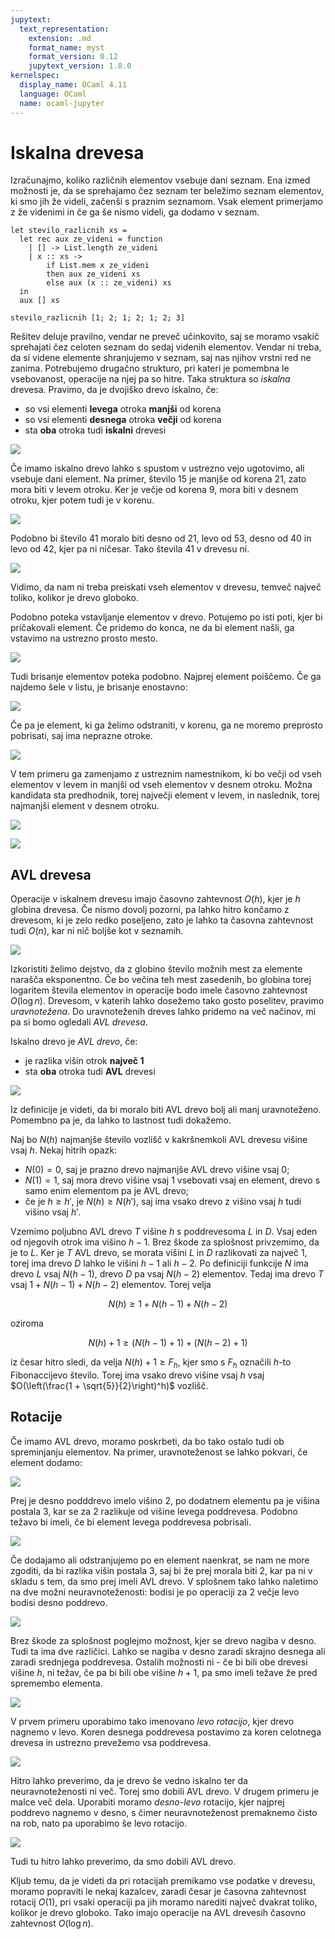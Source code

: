 ```yaml
---
jupytext:
  text_representation:
    extension: .md
    format_name: myst
    format_version: 0.12
    jupytext_version: 1.8.0
kernelspec:
  display_name: OCaml 4.11
  language: OCaml
  name: ocaml-jupyter
---
```


# Iskalna drevesa

Izračunajmo, koliko različnih elementov vsebuje dani seznam. Ena izmed možnosti je, da se sprehajamo čez seznam ter beležimo seznam elementov, ki smo jih že videli, začenši s praznim seznamom. Vsak element primerjamo z že videnimi in če ga še nismo videli, ga dodamo v seznam.

```{code-cell}
let stevilo_razlicnih xs =
  let rec aux ze_videni = function
    | [] -> List.length ze_videni
    | x :: xs ->
        if List.mem x ze_videni
        then aux ze_videni xs
        else aux (x :: ze_videni) xs
  in
  aux [] xs
```

```{code-cell}
stevilo_razlicnih [1; 2; 1; 2; 1; 2; 3]
```

Rešitev deluje pravilno, vendar ne preveč učinkovito, saj se moramo vsakič sprehajati čez celoten seznam do sedaj videnih elementov. Vendar ni treba, da si videne elemente shranjujemo v seznam, saj nas njihov vrstni red ne zanima. Potrebujemo drugačno strukturo, pri kateri je pomembna le vsebovanost, operacije na njej pa so hitre. Taka struktura so _iskalna_ drevesa. Pravimo, da je dvojiško drevo iskalno, če:

- so vsi elementi **levega** otroka **manjši** od korena
- so vsi elementi **desnega** otroka **večji** od korena
- sta **oba** otroka tudi **iskalni** drevesi

![](slike/09-iskalna-drevesa/iskalno-drevo.png)

Če imamo iskalno drevo lahko s spustom v ustrezno vejo ugotovimo, ali vsebuje dani element. Na primer, število 15 je manjše od korena 21, zato mora biti v levem otroku. Ker je večje od korena 9, mora biti v desnem otroku, kjer potem tudi je v korenu.

![](slike/09-iskalna-drevesa/iskalno-drevo-najdi.png)

Podobno bi število 41 moralo biti desno od 21, levo od 53, desno od 40 in levo od 42, kjer pa ni ničesar. Tako števila 41 v drevesu ni.

![](slike/09-iskalna-drevesa/iskalno-drevo-ne-najdi.png)

Vidimo, da nam ni treba preiskati vseh elementov v drevesu, temveč največ toliko, kolikor je drevo globoko.

Podobno poteka vstavljanje elementov v drevo. Potujemo po isti poti, kjer bi pričakovali element. Če pridemo do konca, ne da bi element našli, ga vstavimo na ustrezno prosto mesto.

![](slike/09-iskalna-drevesa/iskalno-drevo-vstavi.png)

Tudi brisanje elementov poteka podobno. Najprej element poiščemo. Če ga najdemo šele v listu, je brisanje enostavno:

![](slike/09-iskalna-drevesa/iskalno-drevo-brisi-list.png)

Če pa je element, ki ga želimo odstraniti, v korenu, ga ne moremo preprosto pobrisati, saj ima neprazne otroke.

![](slike/09-iskalna-drevesa/iskalno-drevo-brisi-koren.png)

V tem primeru ga zamenjamo z ustreznim namestnikom, ki bo večji od vseh elementov v levem in manjši od vseh elementov v desnem otroku. Možna kandidata sta predhodnik, torej največji element v levem, in naslednik, torej najmanjši element v desnem otroku.

![](slike/09-iskalna-drevesa/iskalno-drevo-zamenjaj-koren-s-predhodnikom.png)

![](slike/09-iskalna-drevesa/iskalno-drevo-zamenjaj-koren-z-naslednikom.png)

## AVL drevesa

Operacije v iskalnem drevesu imajo časovno zahtevnost $O(h)$, kjer je $h$ globina drevesa. Če nismo dovolj pozorni, pa lahko hitro končamo z drevesom, ki je zelo redko poseljeno, zato je lahko ta časovna zahtevnost tudi $O(n)$, kar ni nič boljše kot v seznamih.

![](slike/09-iskalna-drevesa/neuravnotezeno-drevo.png)

Izkoristiti želimo dejstvo, da z globino število možnih mest za elemente narašča eksponentno. Če bo večina teh mest zasedenih, bo globina torej logaritem števila elementov in operacije bodo imele časovno zahtevnost $O(\log n)$. Drevesom, v katerih lahko dosežemo tako gosto poselitev, pravimo _uravnotežena_. Do uravnoteženih dreves lahko pridemo na več načinov, mi pa si bomo ogledali _AVL drevesa_.

Iskalno drevo je _AVL drevo_, če:

- je razlika višin otrok **največ 1**
- sta **oba** otroka tudi **AVL** drevesi

![](slike/09-iskalna-drevesa/avl-drevo.png)

Iz definicije je videti, da bi moralo biti AVL drevo bolj ali manj uravnoteženo. Pomembno pa je, da lahko to lastnost tudi dokažemo.

Naj bo $N(h)$ najmanjše število vozlišč v kakršnemkoli AVL drevesu višine vsaj $h$. Nekaj hitrih opazk:

- $N(0) = 0$, saj je prazno drevo najmanjše AVL drevo višine vsaj $0$;
- $N(1) = 1$, saj mora drevo višine vsaj $1$ vsebovati vsaj en element, drevo s samo enim elementom pa je AVL drevo;
- če je $h \ge h'$, je $N(h) \ge N(h')$, saj ima vsako drevo z višino vsaj $h$ tudi višino vsaj $h'$.

Vzemimo poljubno AVL drevo $T$ višine $h$ s poddrevesoma $L$ in $D$. Vsaj eden od njegovih otrok ima višino $h - 1$. Brez škode za splošnost privzemimo, da je to $L$. Ker je $T$ AVL drevo, se morata višini $L$ in $D$ razlikovati za največ $1$, torej ima drevo $D$ lahko le višini $h - 1$ ali $h - 2$. Po definiciji funkcije $N$ ima drevo $L$ vsaj $N(h - 1)$, drevo $D$ pa vsaj $N(h - 2)$ elementov. Tedaj ima drevo $T$ vsaj $1 + N(h - 1) + N(h - 2)$ elementov. Torej velja

$$N(h) \ge 1 + N(h - 1) + N(h - 2)$$

oziroma

$$N(h) + 1 \ge (N(h - 1) + 1) + (N(h - 2) + 1)$$

iz česar hitro sledi, da velja $N(h) + 1 \ge F_h$, kjer smo s $F_h$ označili $h$-to Fibonaccijevo število. Torej ima vsako drevo višine vsaj $h$ vsaj $O(\left(\frac{1 + \sqrt{5}}{2}\right)^h)$ vozlišč.

## Rotacije

Če imamo AVL drevo, moramo poskrbeti, da bo tako ostalo tudi ob spreminjanju elementov. Na primer, uravnoteženost se lahko pokvari, če element dodamo:

![](slike/09-iskalna-drevesa/dodajanje-pokvari-avl-drevo.png)

Prej je desno podddrevo imelo višino 2, po dodatnem elementu pa je višina postala 3, kar se za 2 razlikuje od višine levega poddrevesa. Podobno težavo bi imeli, če bi element levega poddrevesa pobrisali.

![](slike/09-iskalna-drevesa/brisanje-pokvari-avl-drevo.png)

Če dodajamo ali odstranjujemo po en element naenkrat, se nam ne more zgoditi, da bi razlika višin postala 3, saj bi že prej morala biti 2, kar pa ni v skladu s tem, da smo prej imeli AVL drevo. V splošnem tako lahko naletimo na dve možni neuravnoteženosti: bodisi je po operaciji za 2 večje levo bodisi desno poddrevo.

![](slike/09-iskalna-drevesa/mozni-neuravnotezenosti.png)

Brez škode za splošnost poglejmo možnost, kjer se drevo nagiba v desno. Tudi ta ima dve različici. Lahko se nagiba v desno zaradi skrajno desnega ali zaradi srednjega poddrevesa. Ostalih možnosti ni - če bi bili obe drevesi višine $h$, ni težav, če pa bi bili obe višine $h + 1$, pa smo imeli težave že pred spremembo elementa.

![](slike/09-iskalna-drevesa/mozni-desni-neuravnotezenosti.png)

V prvem primeru uporabimo tako imenovano _levo rotacijo_, kjer drevo nagnemo v levo. Koren desnega poddrevesa postavimo za koren celotnega drevesa in ustrezno prevežemo vsa poddrevesa.

![](slike/09-iskalna-drevesa/leva-rotacija.png)

Hitro lahko preverimo, da je drevo še vedno iskalno ter da neuravnoteženosti ni več. Torej smo dobili AVL drevo. V drugem primeru je malce več dela. Uporabiti moramo _desno-levo_ rotacijo, kjer najprej poddrevo nagnemo v desno, s čimer neuravnoteženost premaknemo čisto na rob, nato pa uporabimo še levo rotacijo.

![](slike/09-iskalna-drevesa/desna-rotacija.png)

Tudi tu hitro lahko preverimo, da smo dobili AVL drevo.

Kljub temu, da je videti da pri rotacijah premikamo vse podatke v drevesu, moramo popraviti le nekaj kazalcev, zaradi česar je časovna zahtevnost rotacij $O(1)$, pri vsaki operaciji pa jih moramo narediti največ dvakrat toliko, kolikor je drevo globoko. Tako imajo operacije na AVL drevesih časovno zahtevnost $O(\log n)$.
